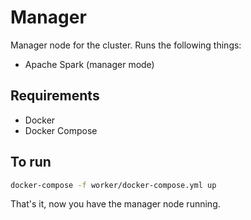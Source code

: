 # Manager

Manager node for the cluster. Runs the following things:
* Apache Spark (manager mode)

## Requirements
* Docker
* Docker Compose

## To run

```bash
docker-compose -f worker/docker-compose.yml up
```

That's it, now you have the manager node running.